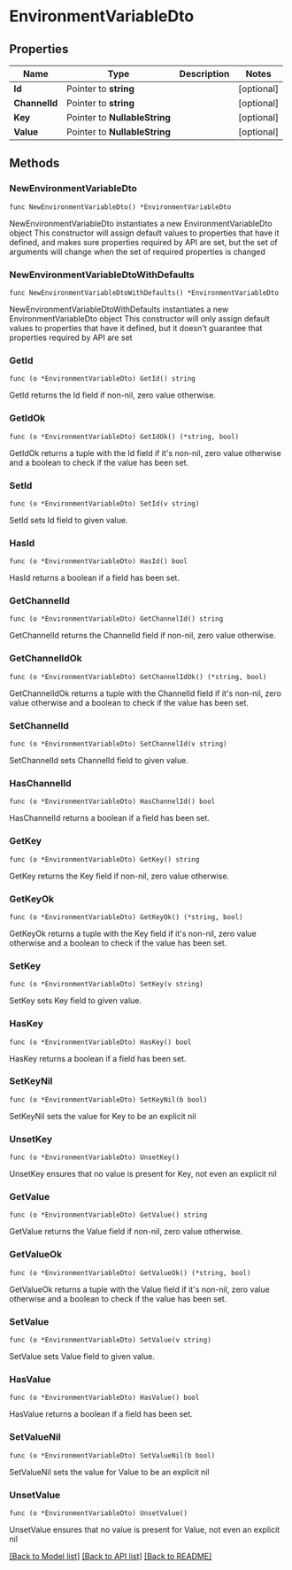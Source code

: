 # EnvironmentVariableDto

## Properties

Name | Type | Description | Notes
------------ | ------------- | ------------- | -------------
**Id** | Pointer to **string** |  | [optional] 
**ChannelId** | Pointer to **string** |  | [optional] 
**Key** | Pointer to **NullableString** |  | [optional] 
**Value** | Pointer to **NullableString** |  | [optional] 

## Methods

### NewEnvironmentVariableDto

`func NewEnvironmentVariableDto() *EnvironmentVariableDto`

NewEnvironmentVariableDto instantiates a new EnvironmentVariableDto object
This constructor will assign default values to properties that have it defined,
and makes sure properties required by API are set, but the set of arguments
will change when the set of required properties is changed

### NewEnvironmentVariableDtoWithDefaults

`func NewEnvironmentVariableDtoWithDefaults() *EnvironmentVariableDto`

NewEnvironmentVariableDtoWithDefaults instantiates a new EnvironmentVariableDto object
This constructor will only assign default values to properties that have it defined,
but it doesn't guarantee that properties required by API are set

### GetId

`func (o *EnvironmentVariableDto) GetId() string`

GetId returns the Id field if non-nil, zero value otherwise.

### GetIdOk

`func (o *EnvironmentVariableDto) GetIdOk() (*string, bool)`

GetIdOk returns a tuple with the Id field if it's non-nil, zero value otherwise
and a boolean to check if the value has been set.

### SetId

`func (o *EnvironmentVariableDto) SetId(v string)`

SetId sets Id field to given value.

### HasId

`func (o *EnvironmentVariableDto) HasId() bool`

HasId returns a boolean if a field has been set.

### GetChannelId

`func (o *EnvironmentVariableDto) GetChannelId() string`

GetChannelId returns the ChannelId field if non-nil, zero value otherwise.

### GetChannelIdOk

`func (o *EnvironmentVariableDto) GetChannelIdOk() (*string, bool)`

GetChannelIdOk returns a tuple with the ChannelId field if it's non-nil, zero value otherwise
and a boolean to check if the value has been set.

### SetChannelId

`func (o *EnvironmentVariableDto) SetChannelId(v string)`

SetChannelId sets ChannelId field to given value.

### HasChannelId

`func (o *EnvironmentVariableDto) HasChannelId() bool`

HasChannelId returns a boolean if a field has been set.

### GetKey

`func (o *EnvironmentVariableDto) GetKey() string`

GetKey returns the Key field if non-nil, zero value otherwise.

### GetKeyOk

`func (o *EnvironmentVariableDto) GetKeyOk() (*string, bool)`

GetKeyOk returns a tuple with the Key field if it's non-nil, zero value otherwise
and a boolean to check if the value has been set.

### SetKey

`func (o *EnvironmentVariableDto) SetKey(v string)`

SetKey sets Key field to given value.

### HasKey

`func (o *EnvironmentVariableDto) HasKey() bool`

HasKey returns a boolean if a field has been set.

### SetKeyNil

`func (o *EnvironmentVariableDto) SetKeyNil(b bool)`

 SetKeyNil sets the value for Key to be an explicit nil

### UnsetKey
`func (o *EnvironmentVariableDto) UnsetKey()`

UnsetKey ensures that no value is present for Key, not even an explicit nil
### GetValue

`func (o *EnvironmentVariableDto) GetValue() string`

GetValue returns the Value field if non-nil, zero value otherwise.

### GetValueOk

`func (o *EnvironmentVariableDto) GetValueOk() (*string, bool)`

GetValueOk returns a tuple with the Value field if it's non-nil, zero value otherwise
and a boolean to check if the value has been set.

### SetValue

`func (o *EnvironmentVariableDto) SetValue(v string)`

SetValue sets Value field to given value.

### HasValue

`func (o *EnvironmentVariableDto) HasValue() bool`

HasValue returns a boolean if a field has been set.

### SetValueNil

`func (o *EnvironmentVariableDto) SetValueNil(b bool)`

 SetValueNil sets the value for Value to be an explicit nil

### UnsetValue
`func (o *EnvironmentVariableDto) UnsetValue()`

UnsetValue ensures that no value is present for Value, not even an explicit nil

[[Back to Model list]](../README.md#documentation-for-models) [[Back to API list]](../README.md#documentation-for-api-endpoints) [[Back to README]](../README.md)


